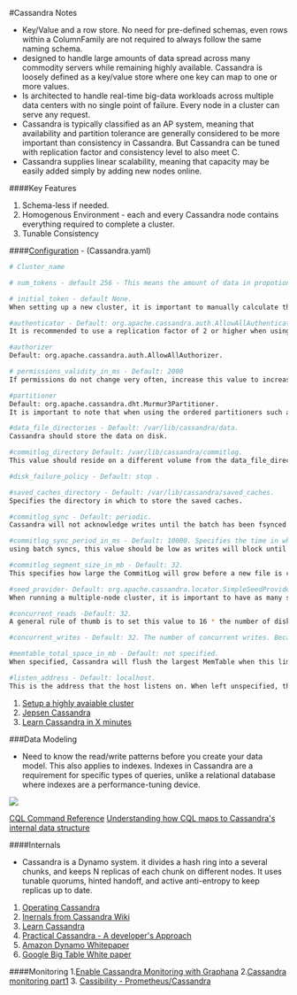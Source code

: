#Cassandra Notes

- Key/Value and a row store. No need for pre-defined schemas, even rows within a ColumnFamily are not required to always follow the same naming schema.
- designed to handle large amounts of data spread across many commodity servers while remaining highly available. Cassandra is loosely 
defined as a key/value store where one key can map to one or more values.
- Is architected to handle real-time big-data workloads across multiple data centers with no single point of failure. Every node in a cluster can serve any request.
- Cassandra is typically classified as an AP system, meaning that availability and partition tolerance are generally considered to be more important than consistency in Cassandra. But Cassandra can be tuned with replication factor and consistency level to also meet C.
- Cassandra supplies linear scalability, meaning that capacity may be easily added simply by adding new nodes online. 

####Key Features
1. Schema-less if needed.
2. Homogenous Environment - each and every Cassandra node contains everything required to complete a cluster.
3. Tunable Consistency

####[Configuration](http://cassandra.apache.org/doc/latest/configuration/cassandra_config_file.html) - (Cassandra.yaml)
```bash
# Cluster_name

# num_tokens - default 256 - This means the amount of data in propotion to the cluster this node owns.

# initial_token - default None.
When setting up a new cluster, it is important to manually calculate the tokens for each node that will be in the cluster.

#authenticator - Default: org.apache.cassandra.auth.AllowAllAuthenticator
It is recommended to use a replication factor of 2 or higher when using the PasswordAuthenticator to prevent data loss in the event of an outage.

#authorizer
Default: org.apache.cassandra.auth.AllowAllAuthorizer.

# permissions_validity_in_ms - Default: 2000
If permissions do not change very often, increase this value to increase the read/write performance.

#partitioner
Default: org.apache.cassandra.dht.Murmur3Partitioner.
It is important to note that when using the ordered partitioners such as ByteOrdered pr CollatingOPP, the ability to do range slices is increased  but may also lead to hot spots. If you change this parameter, you will destroy all data in the data directories.

#data_file_directories - Default: /var/lib/cassandra/data.
Cassandra should store the data on disk.

#commitlog_directory Default: /var/lib/cassandra/commitlog.
This value should reside on a different volume from the data_file_directories.

#disk_failure_policy - Default: stop .

#saved_caches_directory - Default: /var/lib/cassandra/saved_caches. 
Specifies the directory in which to store the saved caches.

#commitlog_sync - Default: periodic.
Cassandra will not acknowledge writes until the batch has been fsynced.

#commitlog_sync_period_in_ms - Default: 10000. Specifies the time in which Cassandra will fsync writes to disk. When
using batch syncs, this value should be low as writes will block until the sync happens.

#commitlog_segment_size_in_mb - Default: 32. 
This specifies how large the CommitLog will grow before a new file is created.

#seed_provider- Default: org.apache.cassandra.locator.SimpleSeedProvider.
When running a multiple-node cluster, it is important to have as many seeds as possible so new nodes will be able to bootstrap in the event of an outage of a seed node.

#concurrent_reads -Default: 32.
A general rule of thumb is to set this value to 16 * the number of disks in use by data_file_directories.

#concurrent_writes - Default: 32. The number of concurrent writes. Because writes are appended to the CommitLog, they are almost never #I/O bound. The general rule of thumb for concurrent writes is 16 * the number of cores in the machine.

#memtable_total_space_in_mb - Default: not specified. 
When specified, Cassandra will flush the largest MemTable when this limit has been reached. When left unspecified, Cassandra will flush the largest MemTable when it reaches one-third of the heap.

#listen_address - Default: localhost. 
This is the address that the host listens on. When left unspecified, the listen address will default to the local address. In most cases, this will work. If left at localhost, other nodes may not be able to communicate.

```
1. [Setup a highly avaiable cluster](http://highscalability.com/blog/2016/8/1/how-to-setup-a-highly-available-multi-az-cassandra-cluster-o.html)
2. [Jepsen Cassandra](https://aphyr.com/posts/294-jepsen-cassandra)
3. [Learn Cassandra in X minutes](https://jeoygin.gitbooks.io/learn-y-in-x-minutes/content/cassandra.html)

###Data Modeling
- Need to know the read/write patterns before you create your data model. This also applies to indexes. Indexes in Cassandra are a requirement for specific types of queries, unlike a relational database where indexes are a performance-tuning device.

![](https://teddyma.gitbooks.io/learncassandra/content/assets/sortedmap.jpg)

[CQL Command Reference](http://docs.datastax.com/en/cql/3.1/cql/cql_reference/cqlCommandsTOC.html)
[Understanding how CQL maps to Cassandra's internal data structure](http://opensourceconnections.com/blog/2013/07/24/understanding-how-cql3-maps-to-cassandras-internal-data-structure/)

####Internals
- Cassandra is a Dynamo system. it divides a hash ring into a several chunks, and keeps N replicas of each chunk on different nodes. It uses tunable quorums, hinted handoff, and active anti-entropy to keep replicas up to date.

1. [Operating Cassandra](http://cassandra.apache.org/doc/latest/operating/index.html)
2. [Inernals from Cassandra Wiki](https://wiki.apache.org/cassandra/ArchitectureInternals)
3. [Learn Cassandra](https://www.gitbook.com/book/teddyma/learncassandra/details)
4. [Practical Cassandra - A developer's Approach]()
5. [Amazon Dynamo Whitepaper](http://www.allthingsdistributed.com/files/amazon-dynamo-sosp2007.pdf)
6. [Google Big Table White paper](http://xpgc.vicp.net/course/svt/TechDoc/storagepaper/bigtable-osdi06.pdf)

####Monitoring
1.[Enable Cassandra Monitoring with Graphana](https://www.pythian.com/blog/monitoring-apache-cassandra-metrics-graphite-grafana/)
2.[Cassandra monitoring part1](https://softwaremill.com/cassandra-monitoring-part-1/)
3. [Cassibility - Prometheus/Cassandra](https://github.com/outbrain/Cassibility)
